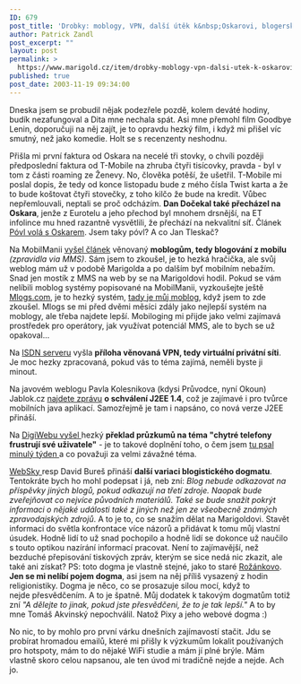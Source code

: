 ```yaml
---
ID: 679
post_title: 'Drobky: moblogy, VPN, další útěk k&nbsp;Oskarovi, blogerské dogma a&nbsp;další&#8230;'
author: Patrick Zandl
post_excerpt: ""
layout: post
permalink: >
  https://www.marigold.cz/item/drobky-moblogy-vpn-dalsi-utek-k-oskarovi-blogerske-dogma-a-dalsi
published: true
post_date: 2003-11-19 09:34:00
---
```

<P>Dneska jsem se probudil nějak podezřele pozdě, kolem deváté hodiny, budík nezafungoval a Dita mne nechala spát. Asi mne přemohl film Goodbye Lenin, doporučuji na něj zajít, je to opravdu hezký film, i když mi přišel víc smutný, než jako komedie. Holt se s recenzenty neshodnu. </P>
<P>Přišla mi první faktura od Oskara na necelé tři stovky, o chvíli později předposlední faktura od T-Mobile na zhruba čtyři tisícovky, pravda - byl v tom z části roaming ze Ženevy. No, člověka potěší, že ušetřil. T-Mobile mi poslal dopis, že tedy od konce listopadu bude z mého čísla Twist karta a že to bude koštovat čtyři stovečky, z toho kilčo že bude na kredit. Vůbec nepřemlouvali, neptali se proč odcházím. <STRONG>Dan Dočekal také přecházel na Oskara</STRONG>, jenže z Eurotelu a jeho přechod byl mnohem drsnější, na ET infolince mu hned razantně vysvětlili, že přechází na nekvalitní síť. Článek <A href="http://www.pooh.cz/pooh/a.asp?a=2007493&amp;db=" target=_blank>Póvl volá s Oskarem</A>. Jsem taky póvl? A co Jan Tleskač? </P>
<P>Na MobilManii <A href="http://www.mobilmania.cz/Operatori/Ar.asp?ARI=105818&amp;CAI=2144" target=_blank>vyšel článek</A> věnovaný <STRONG>moblogům, tedy blogování z mobilu </STRONG><EM>(zpravidla via MMS)</EM>. Sám jsem to zkoušel, je to hezká hračička, ale svůj weblog mám už v podobě Marigolda a po dalším byť mobilním&#160;nebažím. Snad jen mostík z MMS na web by se na Marigoldovi hodil. Pokud se vám&#160; nelíbili moblog systémy popisované na MobilManii, vyzkoušejte ještě <A href="http://www.mlogs.com/" target=_blank>Mlogs.com</A>, je to hezký systém, <A href="http://marigold.mlogs.com/" target=_blank>tady je můj moblog</A>, když jsem to zde zkoušel. Mlogs se mi před dvěmi měsíci zdály jako nejlepší systém na moblogy, ale třeba najdete lepší. Mobiloging mi přijde jako velmi zajímavá prostředek pro operátory, jak využívat potenciál MMS, ale to bych se už opakoval...</P>
<P>Na <A href="http://www.isdn.cz/clanek.php?cid=5332" target=_blank>ISDN serveru</A> vyšla <STRONG>příloha věnovaná VPN, tedy virtuální privátní síti</STRONG>. Je moc hezky zpracovaná, pokud vás to téma zajímá, neměli byste ji minout. </P>
<P>Na javovém weblogu Pavla Kolesnikova (kdysi Průvodce, nyní Okoun) Jablok.cz <A href="http://www.jablok.cz/java/20031110-archiv.html#1068994395" target=_blank>najdete zprávu</A> <STRONG>o schválení J2EE 1.4</STRONG>, což je zajímavé i pro tvůrce mobilních java&#160;aplikací. Samozřejmě je tam i napsáno, co nová verze J2EE přináší.</P>
<P>Na <A href="http://digiweb.cz/?s1=i&amp;s2=0&amp;s3=0&amp;s4=0&amp;s5=0&amp;s6=0&amp;m=d&amp;a[id]=" target=_blank>DigiWebu&#160;vyšel </A>hezký <STRONG>překlad průzkumů na téma "chytré telefony frustrují své uživatele"</STRONG> -&#160;je to takové doplnění toho, o čem jsem <A href="/zprava.html?id=25815">tu psal minulý týden </A>a co považuji za velmi závažné téma.&#160;&#160;</P>
<P><A href="http://www.websky.cz/20031118-194742-spot.html" target=_blank>WebSky </A>resp David Bureš přináší <STRONG>další variaci blogistického dogmatu</STRONG>. Tentokráte bych ho mohl podepsat i já, neb zní: <EM>Blog nebude odkazovat na příspěvky jiných blogů, pokud odkazují na třetí zdroje. Naopak bude zveřejňovat co nejvíce původních materiálů. Také se bude snažit pokrýt informaci o nějaké události také z jiných než jen ze všeobecně známých zpravodajských zdrojů</EM>. A to je to, co se snažím dělat na Marigoldovi. Stavět informaci do světla konfrontace více názorů a přidávat k tomu můj vlastní úsudek. Hodně lidí to už snad pochopilo a hodně lidí se dokonce už naučilo s touto optikou nazírání informací pracovat. Není to zajímavější, než bezduché přepisování tiskových zpráv, kterým se sice nedá nic zkazit, ale také ani získat? PS: toto dogma&#160;je vlastně stejné, jako to staré <A href="http://blok.rozanek.cz/index.php?p=283&amp;more=1" target=_blank>Rožánkovo</A>. <STRONG>Jen se mi nelíbí pojem dogma</STRONG>, asi jsem na něj příliš vysazený z hodin religionistiky. Dogma je něco, co se prosazuje silou mocí,&#160;když to nejde&#160;přesvědčením. A to je špatně. Můj dodatek k takovým dogmatům totiž zní <EM>"A dělejte to jinak, pokud jste přesvědčeni, že to je tak lepší."</EM> A to by mne Tomáš Akvinský nepochválil. Natož Pixy a jeho webové dogma :)</P>
<P>No nic, to by mohlo pro první várku dnešních zajímavostí stačit. Jdu se probírat hromadou emailů, které mi přišly k výzkumům lokalit používaných pro hotspoty, mám to do nějaké WiFi studie a mám jí plné brýle. Mám vlastně skoro celou napsanou, ale ten úvod mi tradičně nejde a nejde. Ach jo. </P>